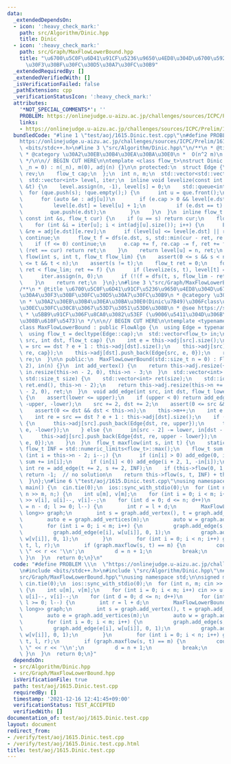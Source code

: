 ```yaml
---
data:
  _extendedDependsOn:
  - icon: ':heavy_check_mark:'
    path: src/Algorithm/Dinic.hpp
    title: Dinic
  - icon: ':heavy_check_mark:'
    path: src/Graph/MaxFlowLowerBound.hpp
    title: "\u6700\u5C0F\u6D41\u91CF\u5236\u9650\u4ED8\u304D\u6700\u5927\u6D41\u30A4\
      \u30F3\u30BF\u30FC\u30D5\u30A7\u30FC\u30B9"
  _extendedRequiredBy: []
  _extendedVerifiedWith: []
  _isVerificationFailed: false
  _pathExtension: cpp
  _verificationStatusIcon: ':heavy_check_mark:'
  attributes:
    '*NOT_SPECIAL_COMMENTS*': ''
    PROBLEM: https://onlinejudge.u-aizu.ac.jp/challenges/sources/ICPC/Prelim/1615
    links:
    - https://onlinejudge.u-aizu.ac.jp/challenges/sources/ICPC/Prelim/1615
  bundledCode: "#line 1 \"test/aoj/1615.Dinic.test.cpp\"\n#define PROBLEM \\\n  \"\
    https://onlinejudge.u-aizu.ac.jp/challenges/sources/ICPC/Prelim/1615\"\n#include\
    \ <bits/stdc++.h>\n#line 3 \"src/Algorithm/Dinic.hpp\"\n/**\n * @title Dinic\n\
    \ * @category \u30A2\u30EB\u30B4\u30EA\u30BA\u30E0\n *  O(n^2 m)\n * @see https://misawa.github.io/others/flow/dinic_time_complexity.html\n\
    \ */\n\n// BEGIN CUT HERE\n\ntemplate <class flow_t>\nstruct Dinic {\n  Dinic(std::size_t\
    \ _n = 0) : n(_n), m(0), adj(n) {}\n\n protected:\n  struct Edge {\n    int dst,\
    \ rev;\n    flow_t cap;\n  };\n  int n, m;\n  std::vector<std::vector<Edge>> adj;\n\
    \  std::vector<int> level, iter;\n  inline void levelize(const int &s, const int\
    \ &t) {\n    level.assign(n, -1), level[s] = 0;\n    std::queue<int> que;\n  \
    \  for (que.push(s); !que.empty();) {\n      int u = que.front();\n      que.pop();\n\
    \      for (auto &e : adj[u])\n        if (e.cap > 0 && level[e.dst] < 0) {\n\
    \          level[e.dst] = level[u] + 1;\n          if (e.dst == t) return;\n \
    \         que.push(e.dst);\n        }\n    }\n  }\n  inline flow_t dfs(int u,\
    \ const int &s, flow_t cur) {\n    if (u == s) return cur;\n    flow_t ret = 0;\n\
    \    for (int &i = iter[u]; i < int(adj[u].size()); i++) {\n      Edge &e = adj[u][i],\
    \ &re = adj[e.dst][e.rev];\n      if (level[u] <= level[e.dst] || re.cap == 0)\
    \ continue;\n      flow_t f = dfs(e.dst, s, std::min(cur - ret, re.cap));\n  \
    \    if (f <= 0) continue;\n      e.cap += f, re.cap -= f, ret += f;\n      if\
    \ (ret == cur) return ret;\n    }\n    return level[u] = n, ret;\n  }\n  flow_t\
    \ flow(int s, int t, flow_t flow_lim) {\n    assert(0 <= s && s < n);\n    assert(0\
    \ <= t && t < n);\n    assert(s != t);\n    flow_t ret = 0;\n    for (flow_t f;\
    \ ret < flow_lim; ret += f) {\n      if (levelize(s, t), level[t] == -1) break;\n\
    \      iter.assign(n, 0);\n      if (!(f = dfs(t, s, flow_lim - ret))) break;\n\
    \    }\n    return ret;\n  }\n};\n#line 3 \"src/Graph/MaxFlowLowerBound.hpp\"\n\
    /**\n * @title \u6700\u5C0F\u6D41\u91CF\u5236\u9650\u4ED8\u304D\u6700\u5927\u6D41\
    \u30A4\u30F3\u30BF\u30FC\u30D5\u30A7\u30FC\u30B9\n * @category \u30B0\u30E9\u30D5\
    \n * \u30A2\u30EB\u30B4\u30EA\u30BA\u30E0(Dinic\u7B49)\u306Fclass\u30C6\u30F3\u30D7\
    \u30EC\u30FC\u30C8\u3067\u53D7\u3051\u53D6\u308B\n * @see https://snuke.hatenablog.com/entry/2016/07/10/043918\n\
    \ * \u5BB9\u91CF\u306F\u8CA0\u3082\u53EF (\u9006\u5411\u304D\u306B\u6D41\u308C\
    \u308B\u610F\u5473)\n */\n\n// BEGIN CUT HERE\n\ntemplate <typename FlowAlgo>\n\
    class MaxFlowLowerBound : public FlowAlgo {\n  using Edge = typename FlowAlgo::Edge;\n\
    \  using flow_t = decltype(Edge::cap);\n  std::vector<flow_t> in;\n  int add_edge(int\
    \ src, int dst, flow_t cap) {\n    int e = this->adj[src].size();\n    int re\
    \ = src == dst ? e + 1 : this->adj[dst].size();\n    this->adj[src].push_back(Edge{dst,\
    \ re, cap});\n    this->adj[dst].push_back(Edge{src, e, 0});\n    return this->m++,\
    \ re;\n  }\n\n public:\n  MaxFlowLowerBound(std::size_t n = 0) : FlowAlgo(n +\
    \ 2), in(n) {}\n  int add_vertex() {\n    return this->adj.resize(++this->n),\
    \ in.resize(this->n - 2, 0), this->n - 3;\n  }\n  std::vector<int> add_vertices(const\
    \ std::size_t size) {\n    std::vector<int> ret(size);\n    std::iota(ret.begin(),\
    \ ret.end(), this->n - 2);\n    return this->adj.resize(this->n += size), in.resize(this->n\
    \ - 2, 0), ret;\n  }\n  void add_edge(int src, int dst, flow_t lower, flow_t upper)\
    \ {\n    assert(lower <= upper);\n    if (upper < 0) return add_edge(dst, src,\
    \ -upper, -lower);\n    src += 2, dst += 2;\n    assert(0 <= src && src < this->n);\n\
    \    assert(0 <= dst && dst < this->n);\n    this->m++;\n    int e = this->adj[src].size();\n\
    \    int re = src == dst ? e + 1 : this->adj[dst].size();\n    if (lower <= 0)\
    \ {\n      this->adj[src].push_back(Edge{dst, re, upper});\n      this->adj[dst].push_back(Edge{src,\
    \ e, -lower});\n    } else {\n      in[src - 2] -= lower, in[dst - 2] += lower;\n\
    \      this->adj[src].push_back(Edge{dst, re, upper - lower});\n      this->adj[dst].push_back(Edge{src,\
    \ e, 0});\n    }\n  }\n  flow_t maxflow(int s, int t) {\n    static constexpr\
    \ flow_t INF = std::numeric_limits<flow_t>::max();\n    flow_t sum = 0;\n    for\
    \ (int i = this->n - 2; i--;) {\n      if (in[i] > 0) add_edge(0, i + 2, in[i]),\
    \ sum += in[i];\n      if (in[i] < 0) add_edge(i + 2, 1, -in[i]);\n    }\n   \
    \ int re = add_edge(t += 2, s += 2, INF);\n    if (this->flow(0, 1, INF) < sum)\
    \ return -1;  // no solution\n    return this->flow(s, t, INF) + this->adj[s][re].cap;\n\
    \  }\n};\n#line 6 \"test/aoj/1615.Dinic.test.cpp\"\nusing namespace std;\n\nsigned\
    \ main() {\n  cin.tie(0);\n  ios::sync_with_stdio(0);\n  for (int n, m; cin >>\
    \ n >> m, n;) {\n    int u[m], v[m];\n    for (int i = 0; i < m; i++) cin >> u[i]\
    \ >> v[i], u[i]--, v[i]--;\n    for (int d = 0; d <= n; d++)\n      for (int l\
    \ = n - d; l >= 0; l--) {\n        int r = l + d;\n        MaxFlowLowerBound<Dinic<long\
    \ long>> graph;\n        int s = graph.add_vertex(), t = graph.add_vertex();\n\
    \        auto e = graph.add_vertices(m);\n        auto w = graph.add_vertices(n);\n\
    \        for (int i = 0; i < m; i++) {\n          graph.add_edge(s, e[i], 0, 1);\n\
    \          graph.add_edge(e[i], w[u[i]], 0, 1);\n          graph.add_edge(e[i],\
    \ w[v[i]], 0, 1);\n        }\n        for (int i = 0; i < n; i++) graph.add_edge(w[i],\
    \ t, l, r);\n        if (graph.maxflow(s, t) == m) {\n          cout << l << \"\
    \ \" << r << '\\n';\n          d = n + 1;\n          break;\n        }\n     \
    \ }\n  }\n  return 0;\n}\n"
  code: "#define PROBLEM \\\n  \"https://onlinejudge.u-aizu.ac.jp/challenges/sources/ICPC/Prelim/1615\"\
    \n#include <bits/stdc++.h>\n#include \"src/Algorithm/Dinic.hpp\"\n#include \"\
    src/Graph/MaxFlowLowerBound.hpp\"\nusing namespace std;\n\nsigned main() {\n \
    \ cin.tie(0);\n  ios::sync_with_stdio(0);\n  for (int n, m; cin >> n >> m, n;)\
    \ {\n    int u[m], v[m];\n    for (int i = 0; i < m; i++) cin >> u[i] >> v[i],\
    \ u[i]--, v[i]--;\n    for (int d = 0; d <= n; d++)\n      for (int l = n - d;\
    \ l >= 0; l--) {\n        int r = l + d;\n        MaxFlowLowerBound<Dinic<long\
    \ long>> graph;\n        int s = graph.add_vertex(), t = graph.add_vertex();\n\
    \        auto e = graph.add_vertices(m);\n        auto w = graph.add_vertices(n);\n\
    \        for (int i = 0; i < m; i++) {\n          graph.add_edge(s, e[i], 0, 1);\n\
    \          graph.add_edge(e[i], w[u[i]], 0, 1);\n          graph.add_edge(e[i],\
    \ w[v[i]], 0, 1);\n        }\n        for (int i = 0; i < n; i++) graph.add_edge(w[i],\
    \ t, l, r);\n        if (graph.maxflow(s, t) == m) {\n          cout << l << \"\
    \ \" << r << '\\n';\n          d = n + 1;\n          break;\n        }\n     \
    \ }\n  }\n  return 0;\n}"
  dependsOn:
  - src/Algorithm/Dinic.hpp
  - src/Graph/MaxFlowLowerBound.hpp
  isVerificationFile: true
  path: test/aoj/1615.Dinic.test.cpp
  requiredBy: []
  timestamp: '2021-12-16 12:41:45+09:00'
  verificationStatus: TEST_ACCEPTED
  verifiedWith: []
documentation_of: test/aoj/1615.Dinic.test.cpp
layout: document
redirect_from:
- /verify/test/aoj/1615.Dinic.test.cpp
- /verify/test/aoj/1615.Dinic.test.cpp.html
title: test/aoj/1615.Dinic.test.cpp
---
```

